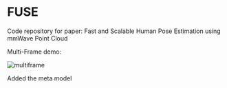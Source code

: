 # FUSE
Code repository for paper: Fast and Scalable Human Pose Estimation using mmWave Point Cloud

Multi-Frame demo:

![multiframe](https://user-images.githubusercontent.com/82195094/149874649-4e93b6d6-fbd2-4d8c-bd40-c819f79f8089.gif)

Added the meta model
